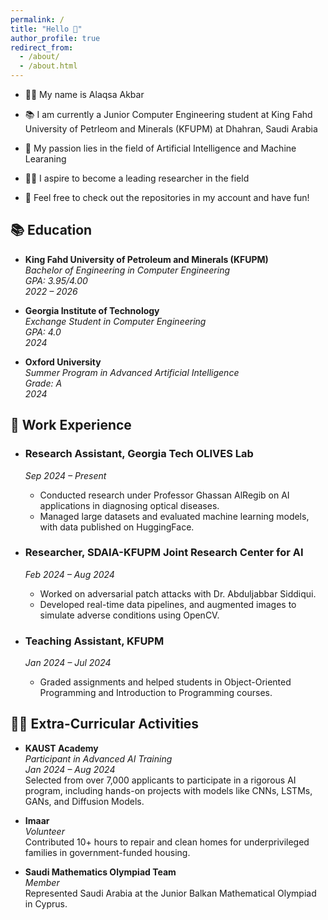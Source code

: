 ```yaml
---
permalink: /
title: "Hello 👋"
author_profile: true
redirect_from: 
  - /about/
  - /about.html
---
```


- 👦🏻 My name is Alaqsa Akbar

- 📚 I am currently a Junior Computer Engineering student at King Fahd University of Petrleom and Minerals (KFUPM) at Dhahran, Saudi Arabia

- 🤖 My passion lies in the field of Artificial Intelligence and Machine Learaning

- 🧑‍🔬 I aspire to become a leading researcher in the field

- 🎉 Feel free to check out the repositories in my account and have fun!


## 📚 Education

- **King Fahd University of Petroleum and Minerals (KFUPM)**  
  *Bachelor of Engineering in Computer Engineering*  
  *GPA: 3.95/4.00*  
  *2022 – 2026*  

- **Georgia Institute of Technology**  
  *Exchange Student in Computer Engineering*  
  *GPA: 4.0*  
  *2024* 

- **Oxford University**  
  *Summer Program in Advanced Artificial Intelligence*  
  *Grade: A* \
  *2024*  

## 💼 Work Experience

- ### Research Assistant, Georgia Tech OLIVES Lab  
  *Sep 2024 – Present*  
  - Conducted research under Professor Ghassan AlRegib on AI applications in diagnosing optical diseases.
  - Managed large datasets and evaluated machine learning models, with data published on HuggingFace.

- ### Researcher, SDAIA-KFUPM Joint Research Center for AI  
  *Feb 2024 – Aug 2024*  
  - Worked on adversarial patch attacks with Dr. Abduljabbar Siddiqui.
  - Developed real-time data pipelines, and augmented images to simulate adverse conditions using OpenCV.

- ### Teaching Assistant, KFUPM  
  *Jan 2024 – Jul 2024*  
  - Graded assignments and helped students in Object-Oriented Programming and Introduction to Programming courses.



## 👨‍💻 Extra-Curricular Activities

- **KAUST Academy**  
  *Participant in Advanced AI Training*  
  *Jan 2024 – Aug 2024*  
  Selected from over 7,000 applicants to participate in a rigorous AI program, including hands-on projects with models like CNNs, LSTMs, GANs, and Diffusion Models.

- **Imaar**  
  *Volunteer*  
  Contributed 10+ hours to repair and clean homes for underprivileged families in government-funded housing.

- **Saudi Mathematics Olympiad Team**  
  *Member* \
  Represented Saudi Arabia at the Junior Balkan Mathematical Olympiad in Cyprus.

